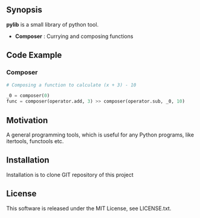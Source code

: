 <!-- ----------------------------------------------------------------
----------------------------------------------------------------- -->
## Synopsis

**pylib** is a small library of python tool.

- **Composer** : Currying and composing functions 


## Code Example

### Composer

```python
# Composing a function to calculate (x + 3) - 10

_0 = composer(0)
func = composer(operator.add, 3) >> composer(operator.sub, _0, 10)
```

## Motivation

A general programming tools, which is useful for any Python programs, like
itertools, functools etc.


## Installation

Installation is to clone GIT repository of this project


<!--
## API Reference

Depending on the size of the project, if it is small and simple enough the reference docs can be added to the README. For medium size to larger projects it is important to at least provide a link to where the API reference docs live.

## Tests

Describe and show how to run the tests with code examples.

## Contributors

Let people know how they can dive into the project, include important links to things like issue trackers, irc, twitter accounts if applicable.
-->

## License

This software is released under the MIT License, see LICENSE.txt.
